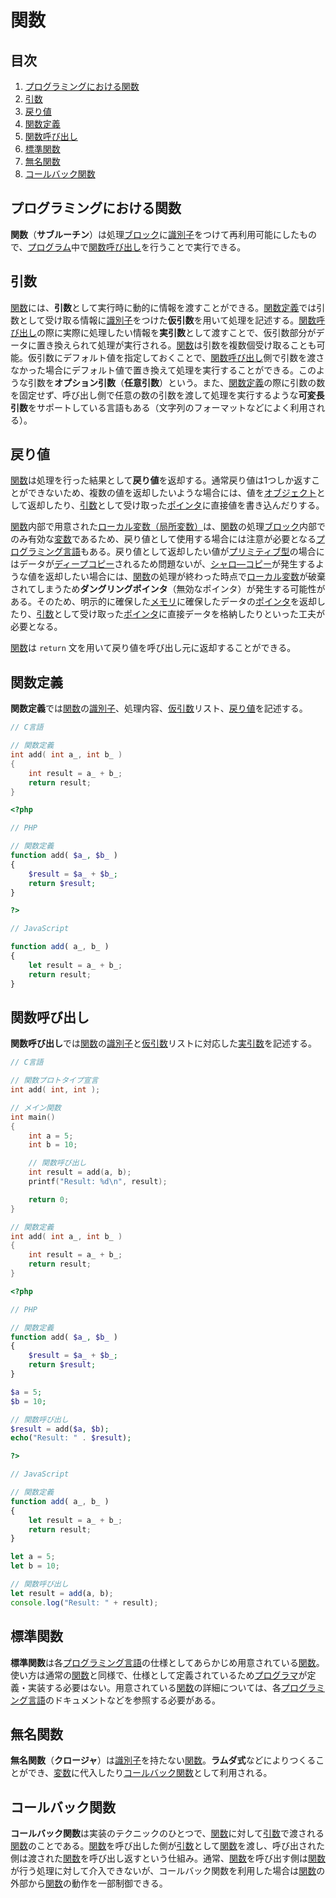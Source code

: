 # 関数


## 目次

1. [プログラミングにおける関数](#プログラミングにおける関数)
1. [引数](#引数)
1. [戻り値](#戻り値)
1. [関数定義](#関数定義)
1. [関数呼び出し](#関数呼び出し)
1. [標準関数](#標準関数)
1. [無名関数](#無名関数)
1. [コールバック関数](#コールバック関数)


## プログラミングにおける関数

**関数**（**サブルーチン**）は処理[ブロック](./02_variable.ja.md#ブロックとスコープ)に[識別子](./01_basic_knowledge_of_programming.ja.md#識別子)をつけて再利用可能にしたもので、[プログラム](./01_basic_knowledge_of_programming.ja.md#プログラミングの概要)中で[関数呼び出し](#関数呼び出し)を行うことで実行できる。


## 引数

[関数](#プログラミングにおける関数)には、**引数**として実行時に動的に情報を渡すことができる。[関数定義](#関数定義)では引数として受け取る情報に[識別子](./01_basic_knowledge_of_programming.ja.md#識別子)をつけた**仮引数**を用いて処理を記述する。[関数呼び出し](#関数呼び出し)の際に実際に処理したい情報を**実引数**として渡すことで、仮引数部分がデータに置き換えられて処理が実行される。[関数](#プログラミングにおける関数)は引数を複数個受け取ることも可能。仮引数にデフォルト値を指定しておくことで、[関数呼び出し](#関数呼び出し)側で引数を渡さなかった場合にデフォルト値で置き換えて処理を実行することができる。このような引数を**オプション引数**（**任意引数**）という。また、[関数定義](#関数定義)の際に引数の数を固定せず、呼び出し側で任意の数の引数を渡して処理を実行するような**可変長引数**をサポートしている言語もある（文字列のフォーマットなどによく利用される）。


## 戻り値

[関数](#プログラミングにおける関数)は処理を行った結果として**戻り値**を返却する。通常戻り値は1つしか返すことができないため、複数の値を返却したいような場合には、値を[オブジェクト](./03_data_type.ja.md#オブジェクト型)として返却したり、[引数](#引数)として受け取った[ポインタ](./03_data_type.ja.md#ポインタ型)に直接値を書き込んだりする。

[関数](#プログラミングにおける関数)内部で用意された[ローカル変数（局所変数）](./02_variable.ja.md#グローバル変数とローカル変数)は、[関数](#プログラミングにおける関数)の処理[ブロック](./02_variable.ja.md#ブロックとスコープ)内部でのみ有効な[変数](./02_variable.ja.md#プログラミングにおける変数)であるため、戻り値として使用する場合には注意が必要となる[プログラミング言語](./01_basic_knowledge_of_programming.ja.md#プログラミングの概要)もある。戻り値として返却したい値が[プリミティブ型](./02_variable.ja.md#プリミティブ型)の場合にはデータが[ディープコピー](./03_data_type.ja.md#ディープコピー)されるため問題ないが、[シャロ―コピー](./03_data_type.ja.md#シャローコピー)が発生するような値を返却したい場合には、[関数](#プログラミングにおける関数)の処理が終わった時点で[ローカル変数](./02_variable.ja.md#グローバル変数とローカル変数)が破棄されてしまうため**ダングリングポインタ**（無効なポインタ）が発生する可能性がある。そのため、明示的に確保した[メモリ](./01_basic_knowledge_of_programming.ja.md#記憶装置)に確保したデータの[ポインタ](./03_data_type.ja.md#ポインタ型)を返却したり、[引数](#引数)として受け取った[ポインタ](./03_data_type.ja.md#ポインタ型)に直接データを格納したりといった工夫が必要となる。

[関数](#プログラミングにおける関数)は `return` 文を用いて戻り値を呼び出し元に返却することができる。


## 関数定義

**関数定義**では[関数](#プログラミングにおける関数)の[識別子](./01_basic_knowledge_of_programming.ja.md#識別子)、処理内容、[仮引数](#引数)リスト、[戻り値](#戻り値)を記述する。

```c
// C言語

// 関数定義
int add( int a_, int b_ )
{
    int result = a_ + b_;
    return result;
}
```

```php
<?php

// PHP

// 関数定義
function add( $a_, $b_ )
{
    $result = $a_ + $b_;
    return $result;
}

?>
```

```javascript
// JavaScript

function add( a_, b_ )
{
    let result = a_ + b_;
    return result;
}
```


## 関数呼び出し

**関数呼び出し**では[関数](#プログラミングにおける関数)の[識別子](./01_basic_knowledge_of_programming.ja.md#識別子)と[仮引数](#引数)リストに対応した[実引数](#引数)を記述する。

```c
// C言語

// 関数プロトタイプ宣言
int add( int, int );

// メイン関数
int main()
{
    int a = 5;
    int b = 10;

    // 関数呼び出し
    int result = add(a, b);
    printf("Result: %d\n", result);

    return 0;
}

// 関数定義
int add( int a_, int b_ )
{
    int result = a_ + b_;
    return result;
}
```

```php
<?php

// PHP

// 関数定義
function add( $a_, $b_ )
{
    $result = $a_ + $b_;
    return $result;
}

$a = 5;
$b = 10;

// 関数呼び出し
$result = add($a, $b);
echo("Result: " . $result);

?>
```

```javascript
// JavaScript

// 関数定義
function add( a_, b_ )
{
    let result = a_ + b_;
    return result;
}

let a = 5;
let b = 10;

// 関数呼び出し
let result = add(a, b);
console.log("Result: " + result);
```


## 標準関数

**標準関数**は各[プログラミング言語](./01_basic_knowledge_of_programming.ja.md#プログラミングの概要)の仕様としてあらかじめ用意されている[関数](#プログラミングにおける関数)。使い方は通常の[関数](#プログラミングにおける関数)と同様で、仕様として定義されているため[プログラマ](./01_basic_knowledge_of_programming.ja.md#プログラミングの概要)が定義・実装する必要はない。用意されている[関数](#プログラミングにおける関数)の詳細については、各[プログラミング言語](./01_basic_knowledge_of_programming.ja.md#プログラミングの概要)のドキュメントなどを参照する必要がある。


## 無名関数

**無名関数**（**クロージャ**）は[識別子](./01_basic_knowledge_of_programming.ja.md#識別子)を持たない[関数](#プログラミングにおける関数)。**ラムダ式**などによりつくることができ、[変数](./02_variable.ja.md#プログラミングにおける変数)に代入したり[コールバック関数](#コールバック変数)として利用される。


## コールバック関数

**コールバック関数**は実装のテクニックのひとつで、[関数](#プログラミングにおける関数)に対して[引数](#引数)で渡される[関数](#プログラミングにおける関数)のことである。[関数](#プログラミングにおける関数)を呼び出した側が[引数](#引数)として[関数](#プログラミングにおける関数)を渡し、呼び出された側は渡された[関数](#プログラミングにおける関数)を呼び出し返すという仕組み。通常、[関数](#プログラミングにおける関数)を呼び出す側は[関数](#プログラミングにおける関数)が行う処理に対して介入できないが、コールバック関数を利用した場合は[関数](#プログラミングにおける関数)の外部から[関数](#プログラミングにおける関数)の動作を一部制御できる。
